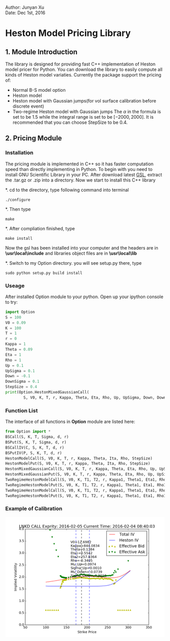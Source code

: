 
Author: Junyan Xu  
Date:   Dec 1st, 2016  

# Heston Model Pricing Library


## 1. Module Introduction

The library is designed for providing fast C++ implementation of Heston model pricer for Python. You can download the library to easily compute all kinds of Heston model variaties. Currently the package support the pricing of:
* Normal B-S model option
* Heston model
* Heston model with Gaussian jumps(for vol surface calibration before discrete event)
* Two-regime Heston model with Gaussian jumps
The $\alpha$ in the formula is set to be 1.5 while the integral range is set to be $[-2000, 2000]$. It is recommended that you can choose StepSize to be 0.4.  

## 2. Pricing Module

### Installation
The pricing module is implemented in C++ so it has faster computation speed than directly implementing in Python. To begin with you need to install GNU Scientific Library in your PC. After download latest [GSL](http://ftp://ftp.gnu.org/gnu/gsl/), extract the .tar.gz or .zip into a directory. Now we start to install this C++ library

*. cd to the directory, type following command into terminal
```
./configure
```

*. Then type
```
make
```

*. After compliation finished, type
```
make install
```
Now the gsl has been installed into your computer and the headers are in **\usr\local\include** and libraries object files are in **\usr\local\lib**

*. Switch to my Option directory. you will see setup.py there, type
```
sudo python setup.py build install
```

### Useage

After installed Option module to your python. Open up your ipython console to try:
```python
import Option
S = 100
V0 = 0.09
K = 100
T = 1
r = 0
Kappa = 1
Theta = 0.09
Eta = 1
Rho = 1
Up = 0.1
UpSigma = 0.1
Down = -0.1
DownSigma = 0.1
StepSize = 0.4
print(Option.HestonMixedGaussianCall(
        S, V0, K, T, r, Kappa, Theta, Eta, Rho, Up, UpSigma, Down, DownSigma, StepSize))
```

### Function List

The interface of all functions in **Option** module are listed here:
```python
from Option import *
BSCall(S, K, T, Sigma, d, r)
BSPut(S, K, T, Sigma, d, r)
BSCallIV(C, S, K, T, d, r)
BSPutIV(P, S, K, T, d, r)
HestonModelCall(S, V0, K, T, r, Kappa, Theta, Ita, Rho, StepSize)
HestonModelPut(S, V0, K, T, r, Kappa, Theta, Ita, Rho, StepSize)
HestonMixedGaussianCall(S, V0, K, T, r, Kappa, Theta, Eta, Rho, Up, UpSigma, Down, DownSigma, StepSize)
HestonMixedGaussianPut(S, V0, K, T, r, Kappa, Theta, Eta, Rho, Up, UpSigma, Down, DownSigma, StepSize)
TwoRegimeHestonModelCall(S, V0, K, T1, T2, r, Kappa1, Theta1, Eta1, Rho1, Kappa2, Theta2, Eta2, Rho2, StepSize)
TwoRegimeHestonModelPut(S, V0, K, T1, T2, r, Kappa1, Theta1, Eta1, Rho1, Kappa, Theta2, Eta2, Rho2, StepSize)
TwoRegimeHestonModelCall(S, V0, K, T1, T2, r, Kappa1, Theta1, Eta1, Rho1, Kappa2, Theta2, Eta2, Rho2, StepSize)
TwoRegimeHestonModelPut(S, V0, K, T1, T2, r, Kappa1, Theta1, Eta1, Rho1, Kappa2, Theta2, Eta2, Rho2, StepSize)
```

### Example of Calibration
![optional caption text](figures/test.png)
